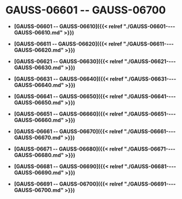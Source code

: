# GAUSS-06601 -- GAUSS-06700

-   **[GAUSS-06601 -- GAUSS-06610]({{< relref "./GAUSS-06601----GAUSS-06610.md" >}})**  

-   **[GAUSS-06611 -- GAUSS-06620]({{< relref "./GAUSS-06611----GAUSS-06620.md" >}})**  

-   **[GAUSS-06621 -- GAUSS-06630]({{< relref "./GAUSS-06621----GAUSS-06630.md" >}})**  

-   **[GAUSS-06631 -- GAUSS-06640]({{< relref "./GAUSS-06631----GAUSS-06640.md" >}})**  

-   **[GAUSS-06641 -- GAUSS-06650]({{< relref "./GAUSS-06641----GAUSS-06650.md" >}})**  

-   **[GAUSS-06651 -- GAUSS-06660]({{< relref "./GAUSS-06651----GAUSS-06660.md" >}})**  

-   **[GAUSS-06661 -- GAUSS-06670]({{< relref "./GAUSS-06661----GAUSS-06670.md" >}})**  

-   **[GAUSS-06671 -- GAUSS-06680]({{< relref "./GAUSS-06671----GAUSS-06680.md" >}})**  

-   **[GAUSS-06681 -- GAUSS-06690]({{< relref "./GAUSS-06681----GAUSS-06690.md" >}})**  

-   **[GAUSS-06691 -- GAUSS-06700]({{< relref "./GAUSS-06691----GAUSS-06700.md" >}})**  



